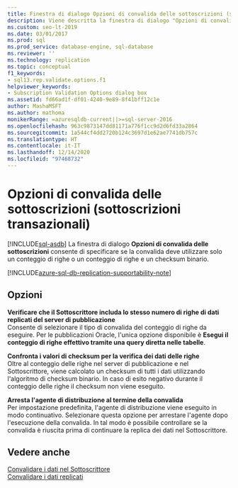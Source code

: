 ```yaml
---
title: Finestra di dialogo Opzioni di convalida delle sottoscrizioni (sottoscrizioni transazionali)
description: Viene descritta la finestra di dialogo "Opzioni di convalida delle sottoscrizioni" per la replica transazionale in SQL Server Management Studio (SSMS).
ms.custom: seo-lt-2019
ms.date: 03/01/2017
ms.prod: sql
ms.prod_service: database-engine, sql-database
ms.reviewer: ''
ms.technology: replication
ms.topic: conceptual
f1_keywords:
- sql13.rep.validate.options.f1
helpviewer_keywords:
- Subscription Validation Options dialog box
ms.assetid: fd66ad1f-df01-4240-9e89-8f41bff12c1e
author: MashaMSFT
ms.author: mathoma
monikerRange: =azuresqldb-current||>=sql-server-2016
ms.openlocfilehash: 963c9873147dd81171a776f1cc9d2d6fd33a2864
ms.sourcegitcommit: 1a544cf4dd2720b124c3697d1e62ae7741db757c
ms.translationtype: HT
ms.contentlocale: it-IT
ms.lasthandoff: 12/14/2020
ms.locfileid: "97468732"
---
```

# <a name="subscription-validation-options-transactional-subscriptions"></a>Opzioni di convalida delle sottoscrizioni (sottoscrizioni transazionali)
[!INCLUDE[sql-asdb](../../includes/applies-to-version/sql-asdb.md)]
  La finestra di dialogo **Opzioni di convalida delle sottoscrizioni** consente di specificare se la convalida deve utilizzare solo un conteggio di righe o un conteggio di righe e un checksum binario. 

[!INCLUDE[azure-sql-db-replication-supportability-note](../../includes/azure-sql-db-replication-supportability-note.md)]
  
## <a name="options"></a>Opzioni  
 **Verificare che il Sottoscrittore includa lo stesso numero di righe di dati replicati del server di pubblicazione**  
 Consente di selezionare il tipo di convalida del conteggio di righe da eseguire. Per le pubblicazioni Oracle, l'unica opzione disponibile è **Esegui il conteggio di righe effettivo tramite una query diretta nelle tabelle**.  
  
 **Confronta i valori di checksum per la verifica dei dati delle righe**  
 Oltre al conteggio delle righe nel server di pubblicazione e nel Sottoscrittore, viene calcolato un checksum di tutti i dati utilizzando l'algoritmo di checksum binario. In caso di esito negativo durante il conteggio delle righe il checksum non viene eseguito.  
  
 **Arresta l'agente di distribuzione al termine della convalida**  
 Per impostazione predefinita, l'agente di distribuzione viene eseguito in modo continuativo. Selezionare questa opzione per arrestare l'agente dopo l'esecuzione della convalida. In tal modo è possibile controllare se la convalida è riuscita prima di continuare la replica dei dati nel Sottoscrittore.  
  
## <a name="see-also"></a>Vedere anche  
 [Convalidare i dati nel Sottoscrittore](../../relational-databases/replication/validate-data-at-the-subscriber.md)   
 [Convalidare i dati replicati](../../relational-databases/replication/validate-data-at-the-subscriber.md)  
  
  
